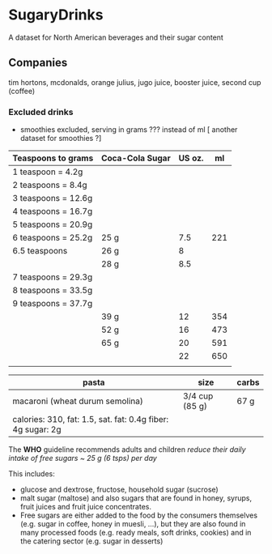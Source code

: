 # SugaryDrinks

A dataset for North American beverages and their sugar content

## Companies
tim hortons, mcdonalds, orange julius, jugo juice, booster juice, second cup (coffee)


### Excluded drinks
- smoothies excluded, serving in grams ??? instead of ml   [ another dataset for smoothies ?]


| Teaspoons to grams | Coca-Cola Sugar | US oz. | ml |
|--------------------|-----------------|--------|----|
| 1 teaspoon = 4.2g	|
| 2 teaspoons = 8.4g |	
| 3 teaspoons = 12.6g |
| 4 teaspoons = 16.7g |
| 5 teaspoons = 20.9g |
| 6 teaspoons = 25.2g | 25 g | 7.5 | 221 |
| 6.5 teaspoons       | 26 g | 8   |
|                     | 28 g | 8.5 |
| 7 teaspoons = 29.3g |
| 8 teaspoons = 33.5g |
| 9 teaspoons = 37.7g |
|                     | 39 g | 12 | 354 |
|                     | 52 g | 16 | 473 |
|                     | 65 g | 20 | 591 |
|                     |      | 22 | 650 |
|                     |      |    |     |

| pasta  | size |  carbs |
|--------|-------|-------|
| macaroni (wheat durum semolina) | 3/4 cup (85 g) | 67 g |
| calories: 310, fat: 1.5, sat. fat: 0.4g fiber: 4g sugar: 2g |

The **WHO** guideline recommends adults and children *reduce their daily intake of free sugars ~ 25 g (6 tsps) per day*

This includes: 
- glucose and dextrose, fructose, household sugar (sucrose)
- malt sugar (maltose) and also sugars that are found in honey, syrups, fruit juices and fruit juice concentrates. 
- Free sugars are either added to the food by the consumers themselves (e.g. sugar in coffee, honey in muesli, …), but they are also found in many processed foods (e.g. ready meals, soft drinks, cookies) and in the catering sector (e.g. sugar in desserts)







